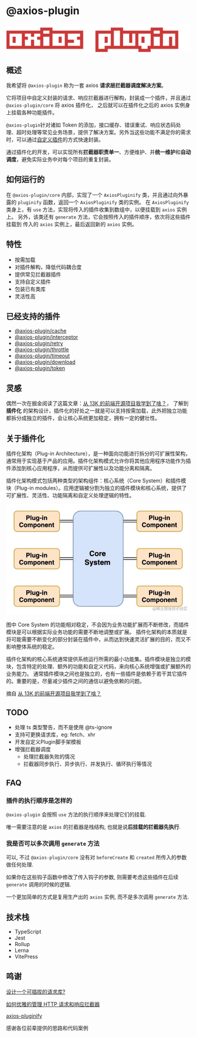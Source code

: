 # @axios-plugin

![logo](../public/logo.svg)

## 概述

我希望将 `@axios-plugin` 称为一套 axios **请求层拦截器调度解决方案**。

它将项目中自定义封装的请求、响应拦截器进行解构，封装成一个插件，并且通过 `@axios-plugin/core` 将 axios 插件化，
之后就可以在插件化之后的 axios 实例身上挂载各种功能插件。

`@axios-plugin`针对诸如 Token 的添加，接口缓存、错误重试、响应状态码处理、超时处理等常见业务场景，提供了解决方案。另外当这些功能不满足你的需求时，可以通过[自定义插件](https://www.npmjs.com/package/@axios-plugin/core#自定义插件)的方式快速封装。


通过插件化的开发，可以实现所有**拦截器职责单一**、方便维护、并**统一维护**和**自动调度**，避免实际业务中对每个项目的重复封装。

## 如何运行的
在 `@axios-plugin/core` 内部，实现了一个 `AxiosPluginify` 类，并且通过向外暴露的 `pluginify` 函数，返回一个 `AxiosPluginify` 类的实例。
在 `AxiosPluginify` 类身上，有 `use` 方法，实现将传入的插件收集到数组中，以便挂载到 `axios` 实例上。
另外，该类还有 `generate` 方法，它会按照传入的插件顺序，依次将这些插件挂载到 传入的 `axios` 实例上，最后返回新的 `axios` 实例。

## 特性
- 按需加载
- 对插件解构，降低代码耦合度
- 提供常见拦截器插件
- 支持自定义插件
- 包装已有类库
- 灵活性高

## 已经支持的插件
- [@axios-plugin/cache](../plugin/cache.md)
- [@axios-plugin/interceptor](../plugin/interceptor.md)
- [@axios-plugin/retry](../plugin/retry.md)
- [@axios-plugin/throttle](../plugin/throttle.md)
- [@axios-plugin/timeout](../plugin/timeout.md)
- [@axios-plugin/download](../plugin/download.md)
- [@axios-plugin/token](../plugin/token.md)

## 灵感
偶然一次在掘金阅读了这篇文章：[从 13K 的前端开源项目我学到了啥？](https://juejin.cn/post/6876943860988772360)，
了解到 **插件化** 的架构设计，插件化的好处之一就是可以支持按需加载，此外把独立功能都拆分成独立的插件，会让核心系统更加稳定，拥有一定的健壮性。

## 关于插件化
插件化架构（Plug-in Architecture），是一种面向功能进行拆分的可扩展性架构，通常用于实现基于产品的应用。插件化架构模式允许你将其他应用程序功能作为插件添加到核心应用程序，从而提供可扩展性以及功能分离和隔离。

插件化架构模式包括两种类型的架构组件：核心系统（Core System）和插件模块（Plug-in modules）。应用逻辑被分割为独立的插件模块和核心系统，提供了可扩展性、灵活性、功能隔离和自定义处理逻辑的特性。

![pluginify](../public/pluginify.jpg)

图中 Core System 的功能相对稳定，不会因为业务功能扩展而不断修改，而插件模块是可以根据实际业务功能的需要不断地调整或扩展。 插件化架构的本质就是将可能需要不断变化的部分封装在插件中，从而达到快速灵活扩展的目的，而又不影响整体系统的稳定。

插件化架构的核心系统通常提供系统运行所需的最小功能集。插件模块是独立的模块，包含特定的处理、额外的功能和自定义代码，来向核心系统增强或扩展额外的业务能力。 通常插件模块之间也是独立的，也有一些插件是依赖于若干其它插件的。重要的是，尽量减少插件之间的通信以避免依赖的问题。

摘自 [从 13K 的前端开源项目我学到了啥？](https://juejin.cn/post/6876943860988772360)

## TODO
- 处理 ts 类型警告，而不是使用 @ts-ignore
-  支持可更换请求库，eg: fetch、xhr
-  开发自定义Plugin脚手架模板
-  增强拦截器调度
     -  处理拦截器失败的情况
     -  拦截器同步执行、异步执行、并发执行、循环执行等情况





## FAQ


### 插件的执行顺序是怎样的

`@axios-plugin` 会按照 `use` 方法的执行顺序来处理它们的挂载.

唯一需要注意的是 `axios` 的拦截器是栈结构, 也就是说**后挂载的拦截器先执行**.


### 我是否可以多次调用 `generate` 方法

可以, 不过 `@axios-plugin/core` 没有对 `beforeCreate` 和 `created` 所传入的参数做任何处理.

如果你在这些钩子函数中修改了传入钩子的参数, 则需要考虑这些插件在后续 `generate` 调用的时候的逻辑.

一个更加简单的方式是复用生产出的 `axios` 实例, 而不是多次调用 `generate` 方法.

## 技术栈
- TypeScript
- Jest
- Rollup
- Lerna
- VitePress


## 鸣谢


[设计一个可插拔的请求库?](https://juejin.cn/post/6960254713631604766#heading-14)

[如何优雅的管理 HTTP 请求和响应拦截器](https://www.yuque.com/wangpingan/cute-frontend/ocl9ah)

[axios-pluginify](https://github.com/uioz/axios-pluginify)

感谢各位前辈提供的思路和代码案例


